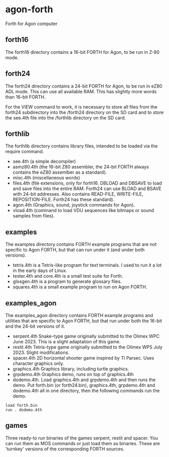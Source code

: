# agon-forth
Forth for Agon computer

## forth16

The forth16 directory contains a 16-bit FORTH for Agon, to be run in Z-80 mode.

## forth24

The forth24 directory contains a 24-bit FORTH for Agon, to be run in
eZ80 ADL mode. This can use all available RAM. This has slightly more words
than 16-bit FORTH.

For the VIEW command to work, it is necessary to store all files from
the forth24 subdirectory into the /forth24 directory on the SD card
and to store the see.4th file into the /forthlib directory on the SD
card.

## forthlib

The forthlib directory contains library files, intended to be loaded via
the require command.
* see.4th (a simple decompiler)
* asmz80.4th (the 16-bit Z80 assembler, the 24-bit FORTH always contains
  the eZ80 assemlber as a standard).
* misc.4th (miscellaneous words)
* files.4th (file extensions, only for forth16. DBLOAD and DBSAVE to load
  and save files into the entire RAM. Forth24 can use BLOAD and BSAVE with
  24-bit addresses. Also contains READ-FILE, WRITE-FILE,
  REPOSITION-FILE. Forth24 has these standard).
* agon.4th (Graphics, sound, joystick commands for Agon).
* vload.4th (command to load VDU sequences like bitmaps or sound samples from
  files).

## examples

The examples directory contains FORTH example programs that are not specific to Agon FORTH, but that can run under it (and under both versions).
* tetris.4th is a Tetris-like program for text terminals. I used to run it a lot in the early days of Linux.
* tester.4th and core.4th is a small test suite for Forth.
* glosgen.4th is a program to generate glossary files.
* squares.4th is a small example program to run on Agon FORTH.

## examples_agon

The examples_agon directory contains FORTH example programs and utilities
that are specific to Agon FORTH, but that run under both the 16-bit and the
24-bit versions of it.
* serpent.4th Snake-type game originally submitted to the Olimex WPC June 2023.
  This is a slight adaptation of this game.
* restit.4th Tetris-type game originally submitted to the Olimex WPS July 2023.
  Slight modifications.
* spacer.4th 2D horizontal shooter game inspired by TI Parsec. Uses character
  graphics only.
* graphics.4th Graphics library, including turtle graphics.
* grpdemo.4th Graphics demo, runs on top of graphics.4th
* dodemo.4th. Load graphics.4th and grpdemo.4th and then runs the demo. Put forth.bin (or forth24.bin), graphics.4th, grpdemo.4th and dodemo.4th all in one directory, then the following
  commands run the demo.
```
load forth.bin
run . dodemo.4th
```
## games

Three ready-to run binaries of the games serpent, restit and spacer. You
can run them as MOS commands or just load them as binaries. 
These are 'turnkey' versions of the corresponding FORTH sources.

